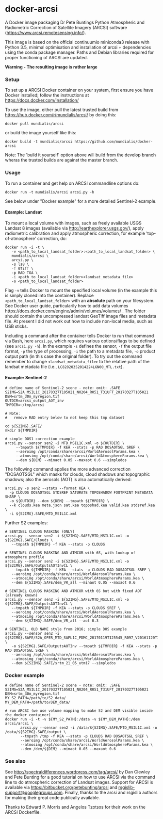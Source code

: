 # docker-arcsi
A Docker image packaging Dr Pete Buntings Python Atmospheric and Radiometric Correction of Satellite Imagery (ARCSI) software (https://www.arcsi.remotesensing.info/).

This image is based on the official continuumio miniconda3 release with Python 3.5, minimal optimisation and installation of arcsi + dependencies using the conda package manager. Paths and Debian libraries required for proper functioning of ARCSI are updated.

**Warning - The resulting image is rather large**

### Setup
To set up a ARCSI Docker container on your system, first ensure you have Docker installed; follow the instructions at https://docs.docker.com/installation/

To use the image, either pull the latest trusted build from https://hub.docker.com/r/mundialis/arcsi/ by doing this:

`docker pull mundialis/arcsi`

or build the image yourself like this:

`docker build -t mundialis/arcsi https://github.com/mundialis/docker-arcsi`

Note: The 'build it yourself' option above will build from the develop branch wheras the trusted builds are against the master branch.

### Usage
To run a container and get help on ARCSI commandline options do:

`docker run -t mundialis/arcsi arcsi.py -h`

See below under "Docker example" for a more detailed Sentinel-2 example.

#### Example: Landsat
To mount a local volume with images, such as freely available USGS Landsat 8 images (available via http://earthexplorer.usgs.gov/), apply radiometric calibration and apply atmospheric correction, for example 'top-of-atmosphere' correction, do:

```
docker run -i -t \
   -v <path_to_local_landsat_folder>:<path_to_local_landsat_folder> \
   mundialis/arcsi \
   arcsi.py \
   -s ls8 \
   -f GTiff \
   -p RAD TOA \
   -i <path_to_local_landsat_folder><landsat_metadata_file>
   -o <path_to_local_landsat_folder>
```

Flag `-v` tells Docker to mount the specified local volume (in the example this is simply cloned into the container). Replace `<path_to_local_landsat_folder>` with an **absolute** path on your filesystem. See Docker user guide, particularily how to add data volumes https://docs.docker.com/engine/admin/volumes/volumes/ . The folder should contain the uncompressed landsat GeoTiff image files and metadata file. At present I did not work out how to include non-local media, such as USB sticks.

Including a command after the container tells Docker to run that command via Bash, here `arcsi.py`, which requires various options/flags to be defined (see `arcsi.py -h`). In the example `-s` defines the sensor, `-f` the output file format, `-p` the type of processing, `-i` the path to a metadata file, `-o` product output path (in this case the original folder). To try out the command remember to change `<landsat_metadata_file>` to the relative path of the landsat metadata file (i.e., `LC82020352014224LGN00_MTL.txt`). 

#### Example: Sentinel-2

```
# define name of Sentinel-2 scene - note: omit: .SAFE
S2IMG=S2A_MSIL1C_20170327T105021_N0204_R051_T31UFT_20170327T105021
DEM=srtm_30m_myregion.tif
OUTDIR=arcsi_output_AOT_inv
TMPDIR=~/tmp/arcsi

# Note:
#   remove RAD entry below to not keep this tmp dataset

cd ${S2IMG}.SAFE/
mkdir ${TMPDIR}

# simple DOS1 correction example
arcsi.py --sensor sen2 -i MTD_MSIL1C.xml -o ${OUTDIR} \
	 --tmpath ${TMPDIR} -f KEA --stats -p RAD DOSAOTSGL SREF \
	 --aeroimg /opt/conda/share/arcsi/WorldAerosolParams.kea \
	 --atmosimg /opt/conda/share/arcsi/WorldAtmosphereParams.kea \
	 --dem ${DEM} --minaot 0.05 --maxaot 0.6 --simpledos
```

The following command applies the more advanced correction "DOSAOTSGL" which masks for clouds, cloud shadows and topographic shadows; also the aerosols (AOT) is also automatically derived:

```
arcsi.py -s sen2 --stats --format KEA \
  -p CLOUDS DOSAOTSGL STDSREF SATURATE TOPOSHADOW FOOTPRINT METADATA SHARP \
  -o ${OUTDIR} --dem ${DEM} --tmpath ${TMPDIR} \
  --k clouds.kea meta.json sat.kea toposhad.kea valid.kea stdsref.kea \
  -i ${S2IMG}.SAFE/MTD_MSIL1C.xml
```

Further S2 examples:

```
# SENTINEL CLOUDS MASKING (ONLY)
arcsi.py --sensor sen2 -i ${S2IMG}.SAFE/MTD_MSIL1C.xml -o ${S2IMG}.SAFE/Clouds \
   --tmpath ${TMPDIR} -f KEA --stats -p CLOUDS

# SENTINEL CLOUDS MASKING AND ATMCOR with 6S, with lookup of atmosphere profile
arcsi.py --sensor sen2 -i ${S2IMG}.SAFE/MTD_MSIL1C.xml -o ${S2IMG}.SAFE/OutputsAOTInvCL \
   --tmpath ${TMPDIR} -f KEA --stats -p CLOUDS RAD DOSAOTSGL SREF \
   --aeroimg /opt/conda/share/arcsi/WorldAerosolParams.kea \
   --atmosimg /opt/conda/share/arcsi/WorldAtmosphereParams.kea \
   --dem ${S2IMG}.SAFE/dem_VR_all --minaot 0.05 --maxaot 0.6

# SENTINEL CLOUDS MASKING AND ATMCOR with 6S but with fixed AOT (already known)
arcsi.py --sensor sen2 -i ${S2IMG}.SAFE/MTD_MSIL1C.xml -o ${S2IMG}.SAFE/OutputsAOTInvCL \
   --tmpath ${TMPDIR} -f KEA --stats -p CLOUDS SREF \
   --aeroimg /opt/conda/share/arcsi/WorldAerosolParams.kea \
   --atmosimg /opt/conda/share/arcsi/WorldAtmosphereParams.kea \
   --dem ${S2IMG}.SAFE/dem_VR_all --aot 0.3

# SENTINEL, OLD NAME style from 2016; simple DOS example
arcsi.py --sensor sen2 -i ${S2IMG}.SAFE/S2A_OPER_MTD_SAFL1C_PDMC_20170119T125545_R097_V20161120T160552_20161120T160552.xml \
   -o ${S2IMG}.SAFE/OutputsAOTInv --tmpath ${TMPDIR} -f KEA --stats -p RAD DOSAOTSGL SREF \
   --aeroimg /opt/conda/share/arcsi/WorldAerosolParams.kea \
   --atmosimg /opt/conda/share/arcsi/WorldAtmosphereParams.kea \
   --dem ${S2IMG}.SAFE/srtm_21_05_utm17 --simpledos
```

### Docker example

```
# define name of Sentinel-2 scene - note: omit: .SAFE
S2IMG=S2A_MSIL1C_20170327T105021_N0204_R051_T31UFT_20170327T105021
DEM=srtm_30m_myregion.tif
MY_S2_PATH=/path/to/S2_data/
MY_DEM_PATH=/path/to/DEM_data/

# run ARCSI (we use volume mapping to make S2 and DEM visible inside the docker container)
docker run -i -t -v ${MY_S2_PATH}:/data -v ${MY_DEM_PATH}:/dem arcsi/arcsi \
       arcsi.py --sensor sen2 -i /data/${S2IMG}.SAFE/MTD_MSIL1C.xml -o /data/${S2IMG}.SAFE/output \
       --tmpath /tmp -f KEA --stats -p CLOUDS RAD DOSAOTSGL SREF \
       --aeroimg /opt/conda/share/arcsi/WorldAerosolParams.kea \
       --atmosimg /opt/conda/share/arcsi/WorldAtmosphereParams.kea \
       --dem /dem/${DEM} --minaot 0.05 --maxaot 0.6
```

### See also

See http://spectraldifferences.wordpress.com/tag/arcsi/ by Dan Clewley and Pete Bunting for a good tutorial on how to use ARCSI via the command line to do atmospheric correction of Landsat images. Support for ARCSI is available via https://bitbucket.org/petebunting/arcsi and rsgislib-support@googlegroups.com. Finally, thanks to the arcsi and rsgislib authors for making their great code publically available. 

Thanks to Edward P. Morris and Angelos Tzotsos for their work on the ARCSI Dockerfile.

